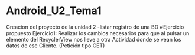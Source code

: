 # Android_U2_Tema1
Creacion del proyecto de la unidad 2
-listar registro de una BD
 #Ejercicio propuesto
 Ejercicio1: Realizar los cambios necesarios para que al pulsar un
elemento del RecyclerView nos lleve a otra Actividad donde se vean los
datos de ese Cliente. (Petición tipo GET)
